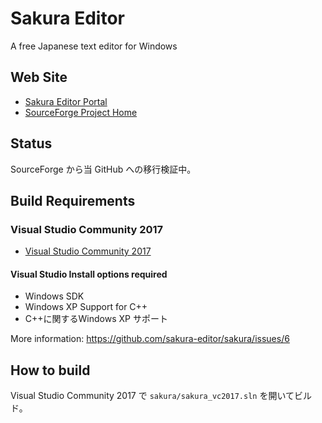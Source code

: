 # Sakura Editor
A free Japanese text editor for Windows

## Web Site
- [Sakura Editor Portal](http://sakura-editor.sourceforge.net/)
- [SourceForge Project Home](https://sourceforge.net/projects/sakura-editor/)

## Status
SourceForge から当 GitHub への移行検証中。

## Build Requirements
### Visual Studio Community 2017
- [Visual Studio Community 2017](https://www.visualstudio.com/downloads/)

#### Visual Studio Install options required
- Windows SDK
- Windows XP Support for C++
- C++に関するWindows XP サポート

More information: https://github.com/sakura-editor/sakura/issues/6

## How to build
Visual Studio Community 2017 で `sakura/sakura_vc2017.sln` を開いてビルド。
